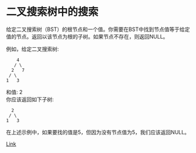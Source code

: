 <h1>二叉搜索树中的搜索</h1>

给定二叉搜索树（BST）的根节点和一个值。你需要在BST中找到节点值等于给定值的节点。返回以该节点为根的子树。如果节点不存在，则返回NULL。</br>

例如，给定二叉搜索树:</br>

        4
       / \
      2   7
     / \
    1   3

和值: 2</br>
你应该返回如下子树:</br>

      2
     / \
    1   3

在上述示例中，如果要找的值是5，但因为没有节点值为5，我们应该返回NULL。</br>

[Link](https://leetcode-cn.com/problems/search-in-a-binary-search-tree/)